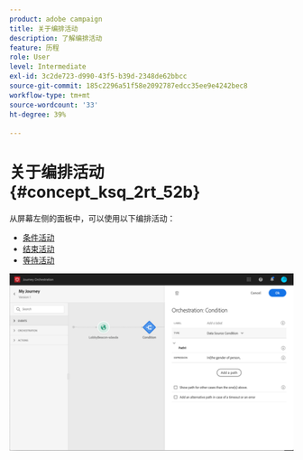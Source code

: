```yaml
---
product: adobe campaign
title: 关于编排活动
description: 了解编排活动
feature: 历程
role: User
level: Intermediate
exl-id: 3c2de723-d990-43f5-b39d-2348de62bbcc
source-git-commit: 185c2296a51f58e2092787edcc35ee9e4242bec8
workflow-type: tm+mt
source-wordcount: '33'
ht-degree: 39%

---
```


# 关于编排活动 {#concept_ksq_2rt_52b}

从屏幕左侧的面板中，可以使用以下编排活动：

* [条件活动](../building-journeys/condition-activity.md)
* [结束活动](../building-journeys/end-activity.md)
* [等待活动](../building-journeys/wait-activity.md)

![](../assets/journey49.png)
